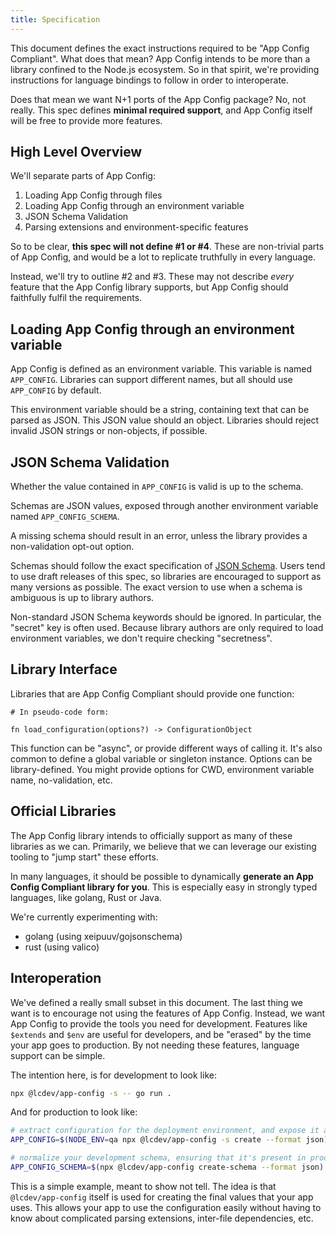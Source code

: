 ```yaml
---
title: Specification
---
```


This document defines the exact instructions required to be "App Config Compliant".
What does that mean? App Config intends to be more than a library confined to the Node.js ecosystem.
So in that spirit, we're providing instructions for language bindings to follow in order to interoperate.

Does that mean we want N+1 ports of the App Config package? No, not really.
This spec defines **minimal required support**, and App Config itself will be free to provide more features.

## High Level Overview

We'll separate parts of App Config:

1. Loading App Config through files
2. Loading App Config through an environment variable
3. JSON Schema Validation
4. Parsing extensions and environment-specific features

So to be clear, **this spec will not define #1 or #4**. These are non-trivial
parts of App Config, and would be a lot to replicate truthfully in every language.

Instead, we'll try to outline #2 and #3. These may not describe _every_ feature
that the App Config library supports, but App Config should faithfully fulfil the requirements.

## Loading App Config through an environment variable

App Config is defined as an environment variable. This variable is named `APP_CONFIG`.
Libraries can support different names, but all should use `APP_CONFIG` by default.

This environment variable should be a string, containing text that can be parsed as JSON.
This JSON value should an object. Libraries should reject invalid JSON strings or non-objects, if possible.

## JSON Schema Validation

Whether the value contained in `APP_CONFIG` is valid is up to the schema.

Schemas are JSON values, exposed through another environment variable named `APP_CONFIG_SCHEMA`.

A missing schema should result in an error, unless the library provides a non-validation opt-out option.

Schemas should follow the exact specification of [JSON Schema](https://json-schema.org/specification.html).
Users tend to use draft releases of this spec, so libraries are encouraged to support as many versions as possible.
The exact version to use when a schema is ambiguous is up to library authors.

Non-standard JSON Schema keywords should be ignored. In particular, the "secret" key is often used.
Because library authors are only required to load environment variables, we don't require checking "secretness".

## Library Interface

Libraries that are App Config Compliant should provide one function:

```
# In pseudo-code form:

fn load_configuration(options?) -> ConfigurationObject
```

This function can be "async", or provide different ways of calling it.
It's also common to define a global variable or singleton instance.
Options can be library-defined. You might provide options for CWD, environment variable name, no-validation, etc.

## Official Libraries

The App Config library intends to officially support as many of these libraries as we can.
Primarily, we believe that we can leverage our existing tooling to "jump start" these efforts.

In many languages, it should be possible to dynamically **generate an App Config Compliant library for you**.
This is especially easy in strongly typed languages, like golang, Rust or Java.

We're currently experimenting with:

- golang (using xeipuuv/gojsonschema)
- rust (using valico)

## Interoperation

We've defined a really small subset in this document. The last thing we want
is to encourage not using the features of App Config. Instead, we want App Config
to provide the tools you need for development. Features like `$extends` and `$env`
are useful for developers, and be "erased" by the time your app goes to production.
By not needing these features, language support can be simple.

The intention here, is for development to look like:

```sh
npx @lcdev/app-config -s -- go run .
```

And for production to look like:

```sh
# extract configuration for the deployment environment, and expose it as an environment variable
APP_CONFIG=$(NODE_ENV=qa npx @lcdev/app-config -s create --format json)

# normalize your development schema, ensuring that it's present in production
APP_CONFIG_SCHEMA=$(npx @lcdev/app-config create-schema --format json)
```

This is a simple example, meant to show not tell. The idea is that `@lcdev/app-config`
itself is used for creating the final values that your app uses. This allows your app
to use the configuration easily without having to know about complicated parsing
extensions, inter-file dependencies, etc.
